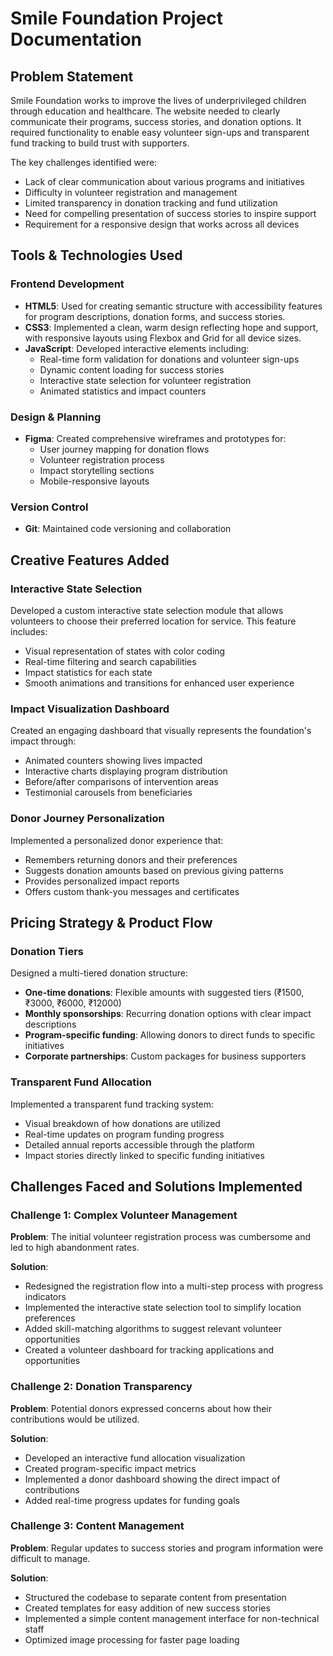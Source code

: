 # Smile Foundation Project Documentation

## Problem Statement

Smile Foundation works to improve the lives of underprivileged children through education and healthcare. The website needed to clearly communicate their programs, success stories, and donation options. It required functionality to enable easy volunteer sign-ups and transparent fund tracking to build trust with supporters.

The key challenges identified were:
- Lack of clear communication about various programs and initiatives
- Difficulty in volunteer registration and management
- Limited transparency in donation tracking and fund utilization
- Need for compelling presentation of success stories to inspire support
- Requirement for a responsive design that works across all devices

## Tools & Technologies Used

### Frontend Development
- **HTML5**: Used for creating semantic structure with accessibility features for program descriptions, donation forms, and success stories.
- **CSS3**: Implemented a clean, warm design reflecting hope and support, with responsive layouts using Flexbox and Grid for all device sizes.
- **JavaScript**: Developed interactive elements including:
  - Real-time form validation for donations and volunteer sign-ups
  - Dynamic content loading for success stories
  - Interactive state selection for volunteer registration
  - Animated statistics and impact counters

### Design & Planning
- **Figma**: Created comprehensive wireframes and prototypes for:
  - User journey mapping for donation flows
  - Volunteer registration process
  - Impact storytelling sections
  - Mobile-responsive layouts

### Version Control
- **Git**: Maintained code versioning and collaboration

## Creative Features Added

### Interactive State Selection
Developed a custom interactive state selection module that allows volunteers to choose their preferred location for service. This feature includes:
- Visual representation of states with color coding
- Real-time filtering and search capabilities
- Impact statistics for each state
- Smooth animations and transitions for enhanced user experience

### Impact Visualization Dashboard
Created an engaging dashboard that visually represents the foundation's impact through:
- Animated counters showing lives impacted
- Interactive charts displaying program distribution
- Before/after comparisons of intervention areas
- Testimonial carousels from beneficiaries

### Donor Journey Personalization
Implemented a personalized donor experience that:
- Remembers returning donors and their preferences
- Suggests donation amounts based on previous giving patterns
- Provides personalized impact reports
- Offers custom thank-you messages and certificates

## Pricing Strategy & Product Flow

### Donation Tiers
Designed a multi-tiered donation structure:
- **One-time donations**: Flexible amounts with suggested tiers (₹1500, ₹3000, ₹6000, ₹12000)
- **Monthly sponsorships**: Recurring donation options with clear impact descriptions
- **Program-specific funding**: Allowing donors to direct funds to specific initiatives
- **Corporate partnerships**: Custom packages for business supporters

### Transparent Fund Allocation
Implemented a transparent fund tracking system:
- Visual breakdown of how donations are utilized
- Real-time updates on program funding progress
- Detailed annual reports accessible through the platform
- Impact stories directly linked to specific funding initiatives


## Challenges Faced and Solutions Implemented

### Challenge 1: Complex Volunteer Management
**Problem**: The initial volunteer registration process was cumbersome and led to high abandonment rates.

**Solution**: 
- Redesigned the registration flow into a multi-step process with progress indicators
- Implemented the interactive state selection tool to simplify location preferences
- Added skill-matching algorithms to suggest relevant volunteer opportunities
- Created a volunteer dashboard for tracking applications and opportunities


### Challenge 2: Donation Transparency
**Problem**: Potential donors expressed concerns about how their contributions would be utilized.

**Solution**:
- Developed an interactive fund allocation visualization
- Created program-specific impact metrics
- Implemented a donor dashboard showing the direct impact of contributions
- Added real-time progress updates for funding goals

### Challenge 3: Content Management
**Problem**: Regular updates to success stories and program information were difficult to manage.

**Solution**:
- Structured the codebase to separate content from presentation
- Created templates for easy addition of new success stories
- Implemented a simple content management interface for non-technical staff
- Optimized image processing for faster page loading

